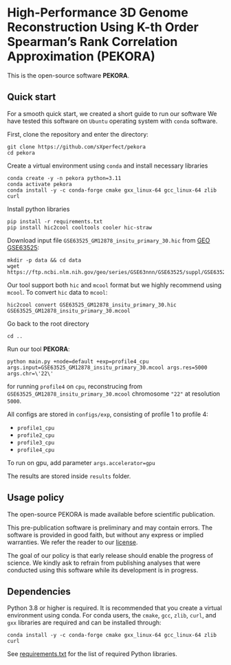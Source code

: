 # High-Performance 3D Genome Reconstruction Using K-th Order Spearman’s Rank Correlation Approximation (PEKORA)

This is the open-source software **PEKORA**.

## Quick start

For a smooth quick start, we created a short guide to run our software
We have tested this software on `Ubuntu` operating system with `conda` software.

First, clone the repository and enter the directory:

```shell
git clone https://github.com/sXperfect/pekora
cd pekora
```

Create a virtual environment using `conda` and install necessary libraries
```shell
conda create -y -n pekora python=3.11
conda activate pekora
conda install -y -c conda-forge cmake gxx_linux-64 gcc_linux-64 zlib curl
```

Install python libraries
```shell
pip install -r requirements.txt
pip install hic2cool cooltools cooler hic-straw
```

Download input file `GSE63525_GM12878_insitu_primary_30.hic` from [GEO GSE63525](https://www.ncbi.nlm.nih.gov/geo/query/acc.cgi?acc=GSE63525):
```shell
mkdir -p data && cd data
wget https://ftp.ncbi.nlm.nih.gov/geo/series/GSE63nnn/GSE63525/suppl/GSE63525%5FGM12878%5Finsitu%5Fprimary%5F30%2Ehic
```

Our tool support both `hic` and `mcool` format but we highly recommend using `mcool`.
To convert `hic` data to `mcool`:
```shell
hic2cool convert GSE63525_GM12878_insitu_primary_30.hic GSE63525_GM12878_insitu_primary_30.mcool
```

Go back to the root directory
```
cd ..
```

Run our tool **PEKORA**:
```shell
python main.py +node=default +exp=profile4_cpu args.input=GSE63525_GM12878_insitu_primary_30.mcool args.res=5000 args.chr=\'22\'
```
for running `profile4` on `cpu`, reconstrucing from `GSE63525_GM12878_insitu_primary_30.mcool` chromosome `"22"` at resolution `5000`.

All configs are stored in `configs/exp`, consisting of profile 1 to profile 4:
- `profile1_cpu`
- `profile2_cpu`
- `profile3_cpu`
- `profile4_cpu`

To run on gpu, add parameter `args.accelerator=gpu`

The results are stored inside `results` folder.

## Usage policy

The open-source PEKORA is made available before scientific publication.

This pre-publication software is preliminary and may contain errors.
The software is provided in good faith, but without any express or implied warranties.
We refer the reader to our [license](LICENSE).

The goal of our policy is that early release should enable the progress of science.
We kindly ask to refrain from publishing analyses that were conducted using this software while its development is in progress.

## Dependencies

Python 3.8 or higher is required.
It is recommended that you create a virtual environment using conda.
For conda users, the `cmake`, `gcc`, `zlib`, `curl`, and `gxx` libraries are required and can be installed through:

```shell
conda install -y -c conda-forge cmake gxx_linux-64 gcc_linux-64 zlib curl
```

See [requirements.txt](requirements.txt) for the list of required Python libraries.
